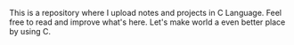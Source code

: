 This is a repository where I upload notes and projects in C Language. Feel free to read and improve what's here. Let's make world a even better place by using C. 
